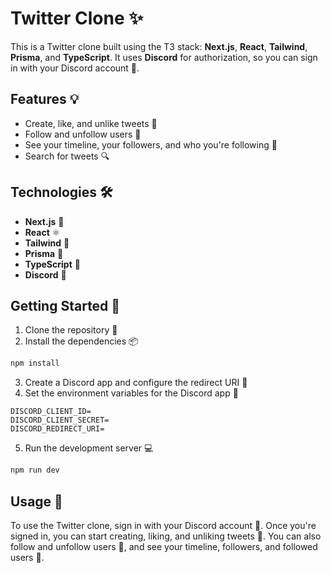 # Twitter Clone ✨

This is a Twitter clone built using the T3 stack: **Next.js**, **React**, **Tailwind**, **Prisma**, and **TypeScript**. It uses **Discord** for authorization, so you can sign in with your Discord account 🔑.

## Features 💡

* Create, like, and unlike tweets 📝
* Follow and unfollow users 👥
* See your timeline, your followers, and who you're following 👀
* Search for tweets 🔍

## Technologies 🛠️

* **Next.js** 🚀
* **React** ⚛️
* **Tailwind** 💅
* **Prisma** 🔐
* **TypeScript** 🦾
* **Discord** 👾

## Getting Started 🏁

1. Clone the repository 💾
2. Install the dependencies 📦

```sh
npm install
```

3. Create a Discord app and configure the redirect URI 📃
4. Set the environment variables for the Discord app 🔐

```env
DISCORD_CLIENT_ID=
DISCORD_CLIENT_SECRET=
DISCORD_REDIRECT_URI=
```

5. Run the development server 💻

```sh
npm run dev
```

## Usage 🔨

To use the Twitter clone, sign in with your Discord account 🔑. Once you're signed in, you can start creating, liking, and unliking tweets 📝. You can also follow and unfollow users 👥, and see your timeline, followers, and followed users 👀.
